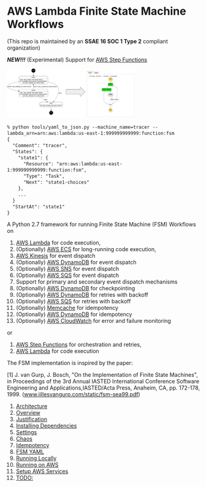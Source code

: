 <!--
Copyright 2016 Workiva Inc.

Licensed under the Apache License, Version 2.0 (the "License");
you may not use this file except in compliance with the License.
You may obtain a copy of the License at

    http://www.apache.org/licenses/LICENSE-2.0

Unless required by applicable law or agreed to in writing, software
distributed under the License is distributed on an "AS IS" BASIS,
WITHOUT WARRANTIES OR CONDITIONS OF ANY KIND, either express or implied.
See the License for the specific language governing permissions and
limitations under the License.
-->

# AWS Lambda Finite State Machine Workflows

(This repo is maintained by an **SSAE 16 SOC 1 Type 2** compliant organization)

***NEW!!!*** (Experimental) Support for [AWS Step Functions](https://aws.amazon.com/step-functions/)

<img src="docs/images/yaml_to_json.png" width="66%" height="66%"/>

    % python tools/yaml_to_json.py --machine_name=tracer --lambda_arn=arn:aws:lambda:us-east-1:999999999999:function:fsm
    {
      "Comment": "tracer",
      "States": {
        "state1": {
          "Resource": "arn:aws:lambda:us-east-1:999999999999:function:fsm",
          "Type": "Task",
          "Next": "state1-choices"
        },
        ...
      }
      "StartAt": "state1"
    }

A Python 2.7 framework for running Finite State Machine (FSM) Workflows on 

1. [AWS Lambda](https://aws.amazon.com/lambda/) for code execution,
1. (Optionally) [AWS ECS](https://aws.amazon.com/ecs/) for long-running code execution,
1. [AWS Kinesis](https://aws.amazon.com/kinesis/) for event dispatch
1. (Optionally) [AWS DynamoDB](https://aws.amazon.com/dynamodb/) for event dispatch
1. (Optionally) [AWS SNS](https://aws.amazon.com/sns/) for event dispatch
1. (Optionally) [AWS SQS](https://aws.amazon.com/sqs/) for event dispatch
1. Support for primary and secondary event dispatch mechanisms
1. (Optionally) [AWS DynamoDB](https://aws.amazon.com/dynamodb/) for checkpointing
1. (Optionally) [AWS DynamoDB](https://aws.amazon.com/dynamodb/) for retries with backoff
1. (Optionally) [AWS SQS](https://aws.amazon.com/sqs/) for retries with backoff
1. (Optionally) [Memcache](https://aws.amazon.com/elasticache/) for idempotency
1. (Optionally) [AWS DynamoDB](https://aws.amazon.com/dynamodb/) for idempotency
1. (Optionally) [AWS CloudWatch](https://aws.amazon.com/cloudwatch/) for error and failure monitoring

or

1. [AWS Step Functions](https://aws.amazon.com/step-functions/) for orchestration and retries,
1. [AWS Lambda](https://aws.amazon.com/lambda/) for code execution

The FSM implementation is inspired by the paper:

[1] J. van Gurp, J. Bosch, "On the Implementation of Finite State Machines", in Proceedings of the 3rd Annual IASTED
    International Conference Software Engineering and Applications,IASTED/Acta Press, Anaheim, CA, pp. 172-178, 1999.
    (www.jillesvangurp.com/static/fsm-sea99.pdf)

1. [Architecture](docs/ARCHITECTURE.md)
1. [Overview](docs/OVERVIEW.md)
1. [Justification](docs/JUSTIFICATION.md)
1. [Installing Dependencies](docs/INSTALL.md)
1. [Settings](docs/SETTINGS.md)
1. [Chaos](docs/CHAOS.md)
1. [Idempotency](docs/IDEMPOTENCY.md)
1. [FSM YAML](docs/YAML.md)
1. [Running Locally](docs/LOCAL.md)
1. [Running on AWS](docs/AWS.md)
1. [Setup AWS Services](docs/SETUP.md)
1. [TODO:](docs/TODO.md)


    
